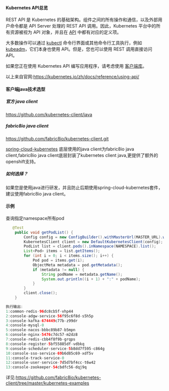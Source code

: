 #### Kubernetes API总览

REST API 是 Kubernetes 的基础架构。组件之间的所有操作和通信，以及外部用户命令都是 API Server 处理的 REST API 调用。因此，Kubernetes 平台中的所有资源被视为 API 对象，并且在 [API](https://kubernetes.io/docs/reference/generated/kubernetes-api/v1.18/) 中都有对应的定义项。

大多数操作可以通过 [kubectl](https://kubernetes.io/docs/reference/kubectl/overview/) 命令行界面或其他命令行工具执行，例如 [kubeadm](https://kubernetes.io/docs/reference/setup-tools/kubeadm/kubeadm/)，它们本身也使用 API。但是，您也可以使用 REST 调用直接访问 API。

如果您正在使用 Kubernetes API 编写应用程序，请考虑使用 [客户端库](https://kubernetes.io/docs/reference/using-api/client-libraries/)。

以上来自官网:https://kubernetes.io/zh/docs/reference/using-api/



#### 客户端java技术选型

##### 官方 java client

https://github.com/kubernetes-client/java

##### fabric8io java client

https://github.com/fabric8io/kubernetes-client.git

[spring-cloud-kubernetes](https://github.com/spring-cloud/spring-cloud-kubernetes) 底层使用的java client为fabric8io java client,fabric8io java client底层封装了kubernetes client java,更提供了额外的openshift支持。

##### 如何选择？

如果您是使用java进行研发，并且防止后期使用spring-cloud-kubernetes套件，建议使用fabric8io java client。



#### 示例

查询指定namespace所有pod

```java
   @Test
    public void getPodList() {
        Config config = new ConfigBuilder().withMasterUrl(MASTER_URL).withTrustCerts(true).build();
        KubernetesClient client = new DefaultKubernetesClient(config);
        PodList list = client.pods().inNamespace(NAMESPACE).list();
        List<Pod> items = list.getItems();
        for (int i = 0; i < items.size(); i++) {
            Pod pod = items.get(i);
            ObjectMeta metadata = pod.getMetadata();
            if (metadata != null) {
                String podName = metadata.getName();
                System.out.println((i + 1) + ":" + podName);
            }
        }
        client.close();
    }

执行输出:
1:common-redis-96dc8cb5f-vhp44
2:console-adgw-service-56f95c6f8d-s5h5p
3:console-kafka-674449c77b-z99dr
4:console-mysql-0
5:console-nacos-bbbc89b87-b5mpn
6:console-nginx-5476c7dc57-m2dz8
7:console-redis-cbb4f8f9b-grqps
8:console-register-5bf55885df-vdbkq
9:console-scheduler-service-5b8dd7f595-c864g
10:console-sso-service-69b6d85c69-xdf5v
11:console-track-service-0
12:console-user-service-7d5d7bf4cc-t6w42
13:console-zookeeper-54cbdfc56-dqj9q
```

详见:https://github.com/fabric8io/kubernetes-client/tree/master/kubernetes-examples
